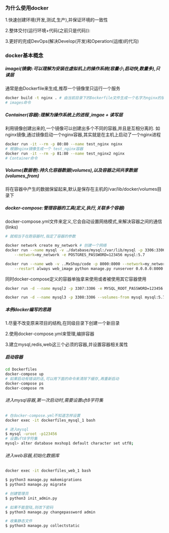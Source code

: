 ### 为什么使用docker
1.快速创建环境(开发,测试,生产),并保证环境的一致性

2.整体交付(运行环境+代码(之前只是代码)):

3.更好的完成DevOps(解决Develop(开发)和Operation(运维)的代沟)

### docker基本概念
##### imagei(镜像):可以理解为安装在虚拟机上的操作系统(容量小,启动快,数量多),只读层
通常是由Dockerfile来生成,推荐一个镜像里只运行一个服务
```bash
docker build -t nginx . # 由当前目录下的Dockerfile文件生成一个名字为nginx的镜像
# images命令
```
##### Container(容器):理解为操作系统上的进程 ,imgae + 读写层
利用镜像创建出来的,一个镜像可以创建出多个不同的容器,并且是互相分离的.
如nginx镜像,通过镜像启动一个nginx容器,其实就是在主机上启动了一个nginx进程

```bash
docker run -it --rm -p 80:80 --name test_nginx nginx
# 根据nginx镜像生成一个 test_nginx容器
docker run -it --rm -p 81:80 --name test_nginx2 nginx
# Container命令
```
##### Volume(数据巻):持久化容器数据(volumes),以及容器之间共享数据(volumes_from)
将在容器中产生的数据保留起来,默认是保存在主机的/var/lib/docker/volumes目录下


##### docker-compose:管理容器的工具(定义,执行,关联多个容器)

docker-compose.yml文件来定义,它会自动设置网络模式,来解决容器之间的通信(links)
```bash
# 就相当于在跑容器时,指定了容器的参数

docker network create my_network # 创建一个网络
docker run --name mysql -v ./database/mysql:/var/lib/mysql -p 3306:3306 \
	--network=my_network -e POSTGRES_PASSWORD=123456 mysql:5.7

docker run --name web -v ..MxShop/code -p 8000:8000 --network=my_network \
	--restart always web_image python manage.py runserver 0.0.0.0:8000

```

同时docker-compose定义的容器单独拿来使用或者被使用其它容器使用
```bash
docker run -d --name mysql2 -p 3307:3306 -e MYSQL_ROOT_PASSWORD=123456  mysql:5.7

docker run -d --name mysql3 -p 3308:3306 --volumes-from mysql mysql:5.7
```

##### 本例docker编写的思路
1.尽量不改变原来项目的结构,在同级目录下创建一个新目录

2.使用docker-compose.yml来管理,编排容器

3.建立mysql,redis,web这三个必须的容器,并设置容器相关属性

##### 启动容器
```bash
cd Dockerfiles
docker-compose up
# 如果启动有错误的话,可以用下面的命令来清除下缓存,再重新启动
docker-compose ps
docker-compose rm
```

###### 进入mysql容器,第一次启动时,需要设置uft8字符集
```bash
# 在docker-compose.yml不知道怎样设置
docker exec -it dockerfiles_mysql_1 bash

# 进入mysql
$ mysql -uroot -p123456
# 设置uft8字符集
mysql> alter database mxshop1 default character set utf8;

```

###### 进入web容器,初始化数据库
```bash
docker exec -it dockerfiles_web_1 bash

$ python3 manage.py makemigrations
$ python3 manage.py migrate

# 创建管理员
$ python3 init_admin.py

# 如果不能登陆,则改下密码
$ python3 manage.py changepassword admin

# 收集静态文件
$ python3 manage.py collectstatic
```

